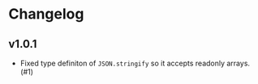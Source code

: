 # Changelog

## v1.0.1

- Fixed type definiton of `JSON.stringify` so it accepts readonly arrays. (#1)
